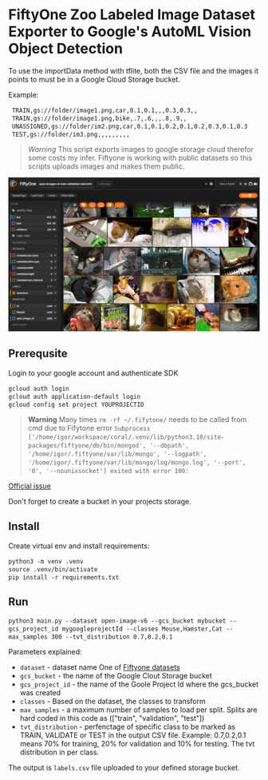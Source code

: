 # FiftyOne Zoo Labeled Image Dataset Exporter to Google's AutoML Vision Object Detection

To use the importData method with tflite, both the CSV file and the images it points to must be in a Google Cloud Storage bucket.

Example:
```
 TRAIN,gs://folder/image1.png,car,0.1,0.1,,,0.3,0.3,,
 TRAIN,gs://folder/image1.png,bike,.7,.6,,,.8,.9,,
 UNASSIGNED,gs://folder/im2.png,car,0.1,0.1,0.2,0.1,0.2,0.3,0.1,0.3
 TEST,gs://folder/im3.png,,,,,,,,,
```

> *Warning*
> This script exports images to google storage cloud therefor some costs my infer. Fiftyone is working with public datasets so this scripts uploads images and makes them public. 

![FyftyOne Exporter for Google AutoML](assets/Screenshot%20from%202022-11-18%2014-02-06.png "FyftyOne custom data exporter")

## Prerequsite

Login to your google account and authenticate SDK
```
gcloud auth login
gcloud auth application-default login
gcloud config set project YOUPROJECTID
```

> **Warning**
> Many times `rm -rf ~/.fifytone/` needs to be called from cmd due to Fifytone error `Subprocess ['/home/igor/workspace/coral/.venv/lib/python3.10/site-packages/fiftyone/db/bin/mongod', '--dbpath', '/home/igor/.fiftyone/var/lib/mongo', '--logpath', '/home/igor/.fiftyone/var/lib/mongo/log/mongo.log', '--port', '0', '--nounixsocket'] exited with error 100:`

[Official issue](https://github.com/voxel51/fiftyone/issues/845)

Don't forget to create a bucket in your projects storage. 

## Install

Create virtual env and install requirements:
```
python3 -m venv .venv
source .venv/bin/activate
pip install -r requirements.txt
```

## Run

```
python3 main.py --dataset open-image-v6 --gcs_bucket mybucket --gcs_project_id mygoogleprojectId --classes Mouse,Hamster,Cat --max_samples 300 --tvt_distribution 0.7,0.2,0.1
```

Parameters explained:
- `dataset` - dataset name One of [Fiftyone datasets](https://voxel51.com/docs/fiftyone/user_guide/dataset_zoo/datasets.html)
- `gcs_bucket` - the name of the Google Clout Storage bucket
- `gcs_project_id` - the name of the Goole Project Id where the gcs_bucket was created
- `classes` - Based on the dataset, the classes to transform
- `max_samples` - a maximum number of samples to load per split. Splits are hard coded in this code as (["train", "validation", "test"])
- `tvt_distribution` - perfenctage of specific class to be marked as TRAIN, VALIDATE or TEST in the output CSV file. Example: 0.7,0.2,0.1 means 70% for training, 20% for validation and 10% for testing. The tvt distribution in per class.

The output is `labels.csv` file uploaded to your defined storage bucket. 